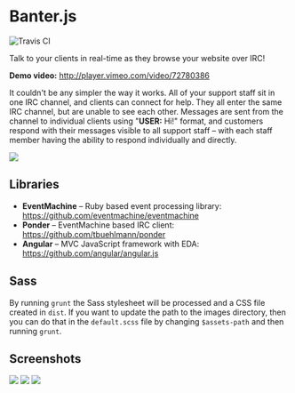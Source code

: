 Banter.js
=========

<img src="https://travis-ci.org/Wildhoney/Banter.js.png?branch=master" alt="Travis CI" />

Talk to your clients in real-time as they browse your website over IRC!

**Demo video:** http://player.vimeo.com/video/72780386

It couldn't be any simpler the way it works. All of your support staff sit in one IRC channel, and clients can connect for help. They all enter the same IRC channel, but are unable to see each other. Messages are sent from the channel to individual clients using "<strong>USER:</strong> Hi!" format, and customers respond with their messages visible to all support staff &ndash; with each staff member having the ability to respond individually and directly.

<img src="http://i.imgur.com/PBNJmRh.png" />

Libraries
---------

 * <strong>EventMachine</strong> &ndash; Ruby based event processing library: https://github.com/eventmachine/eventmachine
 * <strong>Ponder</strong> &ndash; EventMachine based IRC client: https://github.com/tbuehlmann/ponder
 * <strong>Angular</strong> &ndash; MVC JavaScript framework with EDA: https://github.com/angular/angular.js


Sass
---------

By running `grunt` the Sass stylesheet will be processed and a CSS file created in `dist`. If you want to update the path to the images directory, then you can do that in the `default.scss` file by changing `$assets-path` and then running `grunt`.


Screenshots
---------

<img src="http://i.imgur.com/7Lfmo7F.png" />
<img src="http://i.imgur.com/3QrKMTB.png" />
<img src="http://i.imgur.com/AbRST4H.png" />